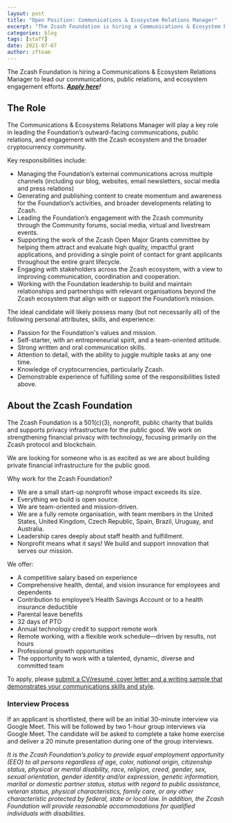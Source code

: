 ```yaml
---
layout: post
title: "Open Position: Communications & Ecosystem Relations Manager"
excerpt: "The Zcash Foundation is hiring a Communications & Ecosystem Relations Manager to help us better communicate and engage with the Zcash community."
categories: blog
tags: [staff]
date: 2021-07-07
author: zfteam
---
```


The Zcash Foundation is hiring a Communications & Ecosystem Relations Manager to lead our communications, public relations, and ecosystem engagement efforts. **_[Apply here](https://forms.gle/Z4dK8epj2kDnrNjN9)!_**


## The Role

The Communications & Ecosystems Relations Manager will play a key role in leading the Foundation’s outward-facing communications, public relations, and engagement with the Zcash ecosystem and the broader cryptocurrency community. 

Key responsibilities include: 
* Managing the Foundation’s external communications across multiple channels (including our blog, websites, email newsletters, social media and press relations)
* Generating and publishing content to create momentum and awareness for the Foundation’s activities, and broader developments relating to Zcash. 
* Leading the Foundation’s engagement with the Zcash community through the Community forums, social media, virtual and livestream events. 
* Supporting the work of the Zcash Open Major Grants committee by helping them attract and evaluate high quality, impactful grant applications, and providing a single point of contact for grant applicants throughout the entire grant lifecycle.
* Engaging with stakeholders across the Zcash ecosystem, with a view to improving communication, coordination and cooperation.
* Working with the Foundation leadership to build and maintain relationships and partnerships with relevant organisations beyond the Zcash ecosystem that align with or support the Foundation’s mission.

The ideal candidate will likely possess many (but not necessarily all) of the following personal attributes, skills, and experience: 
* Passion for the Foundation's values and mission.
* Self-starter, with an entrepreneurial spirit, and a team-oriented attitude.
* Strong written and oral communication skills.
* Attention to detail, with the ability to juggle multiple tasks at any one time. 
* Knowledge of cryptocurrencies, particularly Zcash.
* Demonstrable experience of fulfilling some of the responsibilities listed above. 

## About the Zcash Foundation

The Zcash Foundation is a 501(c)(3), nonprofit, public charity that builds and supports privacy infrastructure for the public good. We work on strengthening financial privacy with technology, focusing primarily on the Zcash protocol and blockchain.

We are looking for someone who is as excited as we are about building private financial infrastructure for the public good.

Why work for the Zcash Foundation?
* We are a small start-up nonprofit whose impact exceeds its size.
* Everything we build is open source.
* We are team-oriented and mission-driven.
* We are a fully remote organisation, with team members in the United States, United Kingdom, Czech Republic, Spain, Brazil, Uruguay, and Australia.
* Leadership cares deeply about staff health and fulfillment.
* Nonprofit means what it says! We build and support innovation that serves our mission.

We offer:
* A competitive salary based on experience
* Comprehensive health, dental, and vision insurance for employees and dependents
* Contribution to employee’s Health Savings Account or to a health insurance deductible 
* Parental leave benefits
* 32 days of PTO
* Annual technology credit to support remote work
* Remote working, with a flexible work schedule—driven by results, not hours
* Professional growth opportunities
* The opportunity to work with a talented, dynamic, diverse and committed team

To apply, please [submit a CV/resumé, cover letter and a writing sample that demonstrates your communications skills and style](https://forms.gle/Z4dK8epj2kDnrNjN9).

### Interview Process

If an applicant is shortlisted, there will be an initial 30-minute interview via Google Meet. This will be followed by two 1-hour group interviews via Google Meet. The candidate will be asked to complete a take home exercise and deliver a 20 minute presentation during one of the group interviews.

_It is the Zcash Foundation’s policy to provide equal employment opportunity (EEO) to all persons regardless of age, color, national origin, citizenship status, physical or mental disability, race, religion, creed, gender, sex, sexual orientation, gender identity and/or expression, genetic information, marital or domestic partner status, status with regard to public assistance, veteran status, physical characteristics, family care, or any other characteristic protected by federal, state or local law. In addition, the Zcash Foundation will provide reasonable accommodations for qualified individuals with disabilities._
